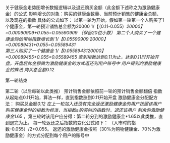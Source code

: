 关于健康金走势图增长数据逻辑以及退还购买金额（此金额下述称之为激励健康金）的公式
影响增长的对象：购买的健康金数量、当前预计销售的健康金总额、以及现在的指数
具体的公式如下：
以第一轮为开始，假如第一轮第一个人购买了1个健康金，第一轮预计销售总金额为20000
1/【（0.11-0.055）*20000】=0.00090909+0.055=0.05590909  （保留20位小数）
第二个人购买了一个健康金则他带动指数增长到
1/【0.05590909 *20000】=0.00089431+0.055=0.05589431    
第三人购买了一个健康金
1/【0.05589431*20000】=0.00089455+0.055=0.05589455
直到指数达到0.11为止，达到0.11时开始开盘，开盘后此金额做为激励健康金的方式返还到用户账号中
用户得到的激励健康金的算法
购买总金额*0.12

第一轮结束


第二轮（以后每轮以此类推）
预计销售金额依照前一轮的预计销售金额翻倍 指数从起始点0.11开始，算法一样，直到指数涨到0.11开始开盘
激励健康金分配配方法：
购买总金额*0.12
在上一轮加入还没有完全返还激励健康金的用户按照该用户购买健康金时的指数为标准，当指数≥购买时的指数时，退还该用户
剩余的激励健康金*1.65 ，第三轮时该用户应分得：第二轮分到的激励健康金*1.65以此类推，直到退完为止。
每一轮返还之后指数的变化公式如下：
（入市时的指数-0.055）/2+0.055。
返还的激励健康金按照（30%为购物健康金、70%为激励健康金）的方式分配到每个用户的账号中

